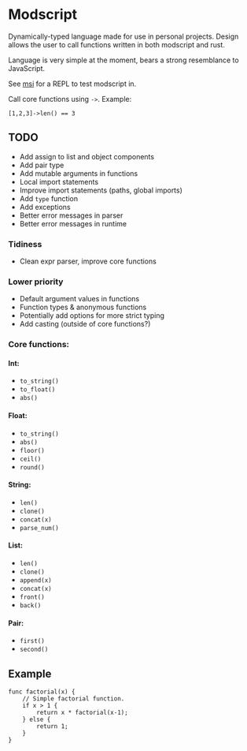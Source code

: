 # Modscript
Dynamically-typed language made for use in personal projects. Design allows the user to call functions written in both modscript and rust.

Language is very simple at the moment, bears a strong resemblance to JavaScript.

See [msi](https://github.com/coopersimon/msi) for a REPL to test modscript in.

Call core functions using `->`. Example:
```
[1,2,3]->len() == 3
```

## TODO
* Add assign to list and object components
* Add pair type
* Add mutable arguments in functions
* Local import statements
* Improve import statements (paths, global imports)
* Add `type` function
* Add exceptions
* Better error messages in parser
* Better error messages in runtime

### Tidiness
* Clean expr parser, improve core functions

### Lower priority
* Default argument values in functions
* Function types & anonymous functions
* Potentially add options for more strict typing
* Add casting (outside of core functions?)

### Core functions:
#### Int:
* `to_string()`
* `to_float()`
* `abs()`

#### Float:
* `to_string()`
* `abs()`
* `floor()`
* `ceil()`
* `round()`

#### String:
* `len()`
* `clone()`
* `concat(x)`
* `parse_num()`

#### List:
* `len()`
* `clone()`
* `append(x)`
* `concat(x)`
* `front()`
* `back()`

#### Pair:
* `first()`
* `second()`

## Example
```
func factorial(x) {
    // Simple factorial function.
    if x > 1 {
        return x * factorial(x-1);
    } else {
        return 1;
    }
}
```
